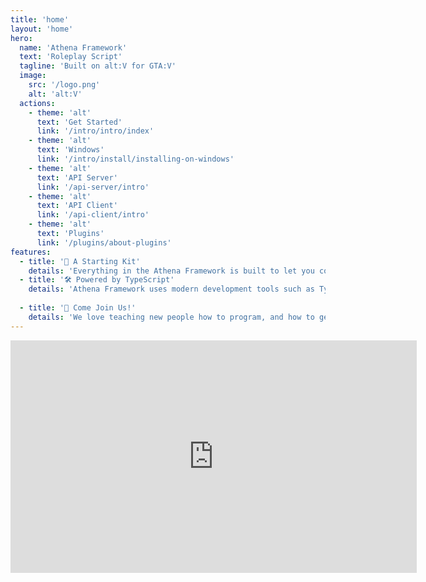 ```yaml
---
title: 'home'
layout: 'home'
hero:
  name: 'Athena Framework'
  text: 'Roleplay Script'
  tagline: 'Built on alt:V for GTA:V'
  image:
    src: '/logo.png'
    alt: 'alt:V'
  actions:
    - theme: 'alt'
      text: 'Get Started'
      link: '/intro/intro/index'
    - theme: 'alt'
      text: 'Windows'
      link: '/intro/install/installing-on-windows'
    - theme: 'alt'
      text: 'API Server'
      link: '/api-server/intro'
    - theme: 'alt'
      text: 'API Client'
      link: '/api-client/intro'
    - theme: 'alt'
      text: 'Plugins'
      link: '/plugins/about-plugins'
features:
  - title: '🧰 A Starting Kit'
    details: 'Everything in the Athena Framework is built to let you code your roleplay game mode faster. Skip writing the hard stuff, and focus on the cool stuff.'
  - title: '🛠️ Powered by TypeScript'
    details: 'Athena Framework uses modern development tools such as TypeScript, Vite, Vue 3, and MongoDB. This makes it so that familiar developers who have jobs in the industry are familiar with the tools that the Athena Framework uses.'
  
  - title: '👋 Come Join Us!'
    details: 'We love teaching new people how to program, and how to get involved in the project. Come build alongside established developers and learn a new hobby.'
---
```


<div class="video-container">
  <div class="video">
    <iframe width="650" height="372" src="https://www.youtube.com/embed/k4d51-BjkZ0" title="YouTube video player" frameborder="0" allow="accelerometer; autoplay; clipboard-write; encrypted-media; gyroscope; picture-in-picture" allowfullscreen />
  </div>
</div>

<style>
.image-container img {
  max-width: 200px;
  max-height: 200px;
}

.video {
  display: flex;
  flex-direction: column;
  justify-content: center;
  align-center: center;
  align-items: center;
  box-sizing: border-box;
  min-width: 650px;
  max-width: 650px;
}

.video iframe {
  border-radius: 12px;
  border: 12px solid rgba(0, 0, 0, 0.3);
}

.video-container {
  display: flex;
  width: 100%;
  padding-top: 64px;
  justify-content: center;
  align-items: center;
  padding-left: 64px;
  padding-right: 64px;
}
</style>

